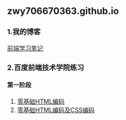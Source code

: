 ## zwy706670363.github.io

### 1.我的博客

[前端学习笔记](https://zwy706670363.github.io/)

### 2.百度前端技术学院练习

#### 第一阶段

1. [零基础HTML编码](https://zwy706670363.github.io/ife.baidu.com/task_1_01/index.html)
2. [零基础HTML编码及CSS编码](https://zwy706670363.github.io/ife.baidu.com/task_1_02/index.html)
